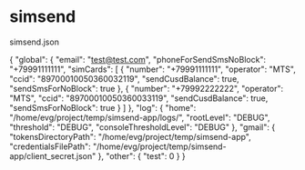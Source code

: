 # simsend


simsend.json

{
  "global": {
    "email": "test@test.com",
    "phoneForSendSmsNoBlock": "+79991111111",
    "simCards": [
      {
        "number": "+79991111111",
        "operator": "MTS",
        "ccid": "89700010050360032119",
        "sendCusdBalance": true,
        "sendSmsForNoBlock": true
      },
      {
        "number": "+79992222222",
        "operator": "MTS",
        "ccid": "89700010050360033119",
        "sendCusdBalance": true,
        "sendSmsForNoBlock": true
      }
    ]
  },
  "log": {
    "home": "/home/evg/project/temp/simsend-app/logs/",
    "rootLevel": "DEBUG",
    "threshold": "DEBUG",
    "consoleThresholdLevel": "DEBUG"
  },
  "gmail": {
    "tokensDirectoryPath": "/home/evg/project/temp/simsend-app",
    "credentialsFilePath": "/home/evg/project/temp/simsend-app/client_secret.json"
  },
  "other": {
    "test": 0
  }
}

